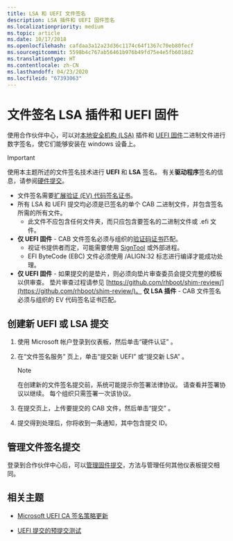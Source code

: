 ```yaml
---
title: LSA 和 UEFI 文件签名
description: LSA 插件和 UEFI 固件签名
ms.localizationpriority: medium
ms.topic: article
ms.date: 10/17/2018
ms.openlocfilehash: cafdaa3a12a23d36c1174c64f1367c70eb80fecf
ms.sourcegitcommit: 5598b4c767ab56461b976b49fd75e4e5fb6018d2
ms.translationtype: HT
ms.contentlocale: zh-CN
ms.lasthandoff: 04/23/2020
ms.locfileid: "67393063"
---
```

# <a name="file-signing-lsa-plugins-and-uefi-firmware"></a>文件签名 LSA 插件和 UEFI 固件

使用合作伙伴中心，可以对[本地安全机构 (LSA)](https://docs.microsoft.com/windows-server/security/credentials-protection-and-management/configuring-additional-lsa-protection) 插件和 [UEFI 固件](https://docs.microsoft.com/windows-hardware/design/device-experiences/oem-uefi)二进制文件进行数字签名，使它们能够安装在 windows 设备上。

> [!IMPORTANT]
> 使用本主题所述的文件签名技术进行 **UEFI** 和 **LSA** 签名。
> 有关**驱动程序**签名的信息，请参阅[硬件提交](https://docs.microsoft.com/windows-hardware/drivers/dashboard/hardware-certification-submissions)。
>
> * 文件签名需要[扩展验证 (EV) 代码签名证书](get-a-code-signing-certificate.md)。
> * 所有 LSA 和 UEFI 提交均必须是已签名的单个 CAB 二进制文件，并包含签名所需的所有文件。
>   * 此文件不应包含任何文件夹，而只应包含要签名的二进制文件或 .efi 文件。
> * **仅 UEFI 固件** - CAB 文件签名必须与组织的[验证码证书](https://docs.microsoft.com/windows-hardware/drivers/install/authenticode)匹配。
>   * 视证书提供者而定，可能需要使用 [SignTool](https://docs.microsoft.com/windows/desktop/SecCrypto/signtool) 或外部进程。
>   * EFI ByteCode (EBC) 文件必须使用 /ALIGN:32 标志进行编译才能成功处理。
> * **仅 UEFI 固件** - 如果提交的是垫片，则必须向垫片审查委员会提交完整的模板以供审查。 垫片审查过程请参见 [https://github.com/rhboot/shim-review/](https://github.com/rhboot/shim-review/)。
> **仅 LSA 插件** - CAB 文件签名必须与组织的 EV 代码签名证书匹配。

## <a name="creating-a-new-uefi-or-lsa-submission"></a>创建新 UEFI 或 LSA 提交

1. 使用 Microsoft 帐户登录到仪表板，然后单击“硬件认证”  。

2. 在“文件签名服务”  页上，单击“提交新 UEFI”  或“提交新 LSA”  。
    > [!NOTE]
    > 在创建新的文件签名提交前，系统可能提示你签署法律协议。 请查看并签署协议以继续。 每个组织只需签署一次该协议。

3. 在提交页上，上传要提交的 CAB 文件，然后单击“提交”  。

4. 提交得到处理后，你将收到一条通知，其中包含提交 ID。

## <a name="managing-your-file-signing-submission"></a>管理文件签名提交

登录到合作伙伴中心后，可以[管理固件提交](manage-your-hardware-submissions.md)，方法与管理任何其他仪表板提交相同。

## <a name="related-topics"></a>相关主题

* [Microsoft UEFI CA 签名策略更新](https://techcommunity.microsoft.com/t5/Windows-Hardware-Certification/bg-p/WindowsHardwareCertification)

* [UEFI 提交的预提交测试](https://techcommunity.microsoft.com/t5/Windows-Hardware-Certification/bg-p/WindowsHardwareCertification)
